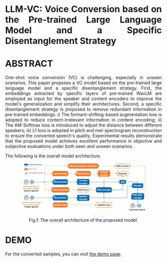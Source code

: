 # <p align="justify"> LLM-VC: Voice Conversion based on the Pre-trained Large Language Model and a Specific Disentanglement Strategy

# ABSTRACT
<p align="justify"> One-shot voice conversion (VC) is challenging, especially in unseen scenarios. This paper proposes a VC model based on the pre-trained large language model and a specific disentanglement strategy. First, the embeddings extracted by specific layers of pre-trained WavLM are employed as input for the speaker and content encoders to improve the model's generalization and simplify their architectures. Second, a specific disentanglement strategy is proposed to remove redundant information in pre-trained embeddings. i) The formant-shifting-based augmentation loss is adopted to reduce content-irrelevant information in content encoding; ii) The AM-Softmax loss is introduced to adjust the distance between different speakers; iii) L1 loss is adopted in pitch and mel-spectrogram reconstruction to ensure the converted speech's quality. Experimental results demonstrate that the proposed model achieves excellent performance in objective and subjective evaluations under both seen and unseen scenarios.</p>

The following is the overall model architecture.
<div align="center">
  <img src="images/LLM-VC-131.png" width="80%">
  <p>Fig.1: The overall architecture of the proposed model.</p>
</div>

# DEMO
For the converted samples, you can visit [the demo page](https://superman-valencia.github.io/LLM-VC-Demo/).
